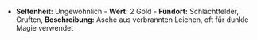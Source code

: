 - **Seltenheit:** Ungewöhnlich - **Wert:** 2 Gold - **Fundort:** Schlachtfelder, Gruften, **Beschreibung:** Asche aus verbrannten Leichen, oft für dunkle Magie verwendet